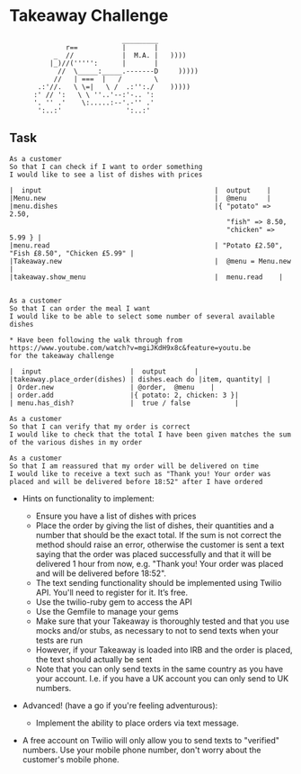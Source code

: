 Takeaway Challenge
==================
```
                            _________
              r==           |       |
           _  //            |  M.A. |   ))))
          |_)//(''''':      |       |
            //  \_____:_____.-------D     )))))
           //   | ===  |   /        \
       .:'//.   \ \=|   \ /  .:'':./    )))))
      :' // ':   \ \ ''..'--:'-.. ':
      '. '' .'    \:.....:--'.-'' .'
       ':..:'                ':..:'

 ```

Task
-----

```
As a customer
So that I can check if I want to order something
I would like to see a list of dishes with prices

|  input                                           |  output    |
|Menu.new                                          |  @menu     | 
|menu.dishes                                       |{ "potato" => 2.50, 
                                                      "fish" => 8.50, 
                                                      "chicken" => 5.99 } | 
|menu.read                                         | "Potato £2.50", "Fish £8.50", "Chicken £5.99" |
|Takeaway.new                                      |  @menu = Menu.new |
|takeaway.show_menu                                |  menu.read    | 


As a customer
So that I can order the meal I want
I would like to be able to select some number of several available dishes

* Have been following the walk through from  https://www.youtube.com/watch?v=mgiJKdH9x8c&feature=youtu.be 
for the takeaway challenge

|  input                      |  output       |
|takeaway.place_order(dishes) | dishes.each do |item, quantity| |
| Order.new                   | @order,  @menu    |
| order.add                   |{ potato: 2, chicken: 3 }|
| menu.has_dish?              |  true / false           |

As a customer
So that I can verify that my order is correct
I would like to check that the total I have been given matches the sum of the various dishes in my order

As a customer
So that I am reassured that my order will be delivered on time
I would like to receive a text such as "Thank you! Your order was placed and will be delivered before 18:52" after I have ordered
```

* Hints on functionality to implement:
  * Ensure you have a list of dishes with prices
  * Place the order by giving the list of dishes, their quantities and a number that should be the exact total. If the sum is not correct the method should raise an error, otherwise the customer is sent a text saying that the order was placed successfully and that it will be delivered 1 hour from now, e.g. "Thank you! Your order was placed and will be delivered before 18:52".
  * The text sending functionality should be implemented using Twilio API. You'll need to register for it. It’s free.
  * Use the twilio-ruby gem to access the API
  * Use the Gemfile to manage your gems
  * Make sure that your Takeaway is thoroughly tested and that you use mocks and/or stubs, as necessary to not to send texts when your tests are run
  * However, if your Takeaway is loaded into IRB and the order is placed, the text should actually be sent
  * Note that you can only send texts in the same country as you have your account. I.e. if you have a UK account you can only send to UK numbers.

* Advanced! (have a go if you're feeling adventurous):
  * Implement the ability to place orders via text message.

* A free account on Twilio will only allow you to send texts to "verified" numbers. Use your mobile phone number, don't worry about the customer's mobile phone.

